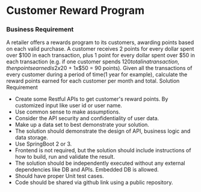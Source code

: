 # Customer Reward Program
### Business Requirement
A retailer offers a rewards program to its customers, awarding points based on each
valid purchase. A customer receives 2 points for every dollar spent over $100 in each
transaction, plus 1 point for every dollar spent over $50 in each transaction (e.g. if one
customer spends $120 total in a transaction, then points earned is 2x$20 + 1x$50 = 90
points).
Given all the transactions of every customer during a period of time(1 year for example),
calculate the reward points earned for each customer per month and total.
Solution Requirement

* Create some Restful APIs to get customer&#39;s reward points. By customized input
like user id or user name.
* Use common sense to make assumptions.
* Consider the API security and confidentiality of user data.
* Make up a data set to best demonstrate your solution.
* The solution should demonstrate the design of API, business logic and data
storage.
* Use SpringBoot 2 or 3.
* Frontend is not required, but the solution should include instructions of how to
build, run and validate the result.
* The solution should be independently executed without any external
dependencies like DB and APIs. Embedded DB is allowed.
* Should have proper Unit test cases.
* Code should be shared via github link using a public repository.
